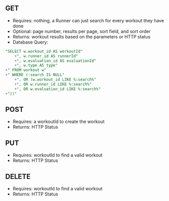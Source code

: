 ## GET
- Requires: nothing, a Runner can just search for every workout they have done
- Optional: page number, results per page, sort field, and sort order
- Returns: workout results based on the parameters or HTTP status
- Database Query:
```sql
"SELECT w.workout_id AS workoutId"
    +", w.runner_id AS runnerId"
    +", w.evaluation_id AS evaluationId"
    +", w.type AS type"
+" FROM workout w"
+" WHERE (:search IS NULL"
    +", OR (w.workout_id LIKE %:search%"
    +", OR w.runner_id LIKE %:search%"
    +", OR w.evaluation_id LIKE %:search%"
+"))"
```
## POST
- Requires: a workoutId to create the workout
- Returns: HTTP Status

## PUT
- Requires: workoutId to find a valid workout
- Returns: HTTP Status

## DELETE
- Requires: workoutId to find a valid workout
- Returns: HTTP Status
